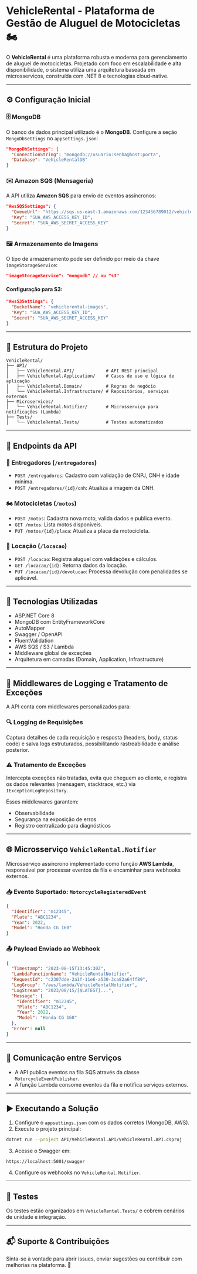 # VehicleRental - Plataforma de Gestão de Aluguel de Motocicletas 🏍️

O **VehicleRental** é uma plataforma robusta e moderna para gerenciamento de aluguel de motocicletas. Projetado com foco em escalabilidade e alta disponibilidade, o sistema utiliza uma arquitetura baseada em microsserviços, construída com .NET 8 e tecnologias cloud-native.

---

## ⚙️ Configuração Inicial

### 🗄️ MongoDB

O banco de dados principal utilizado é o **MongoDB**. Configure a seção `MongoDbSettings` no `appsettings.json`:

```json
"MongoDbSettings": {
  "ConnectionString": "mongodb://usuario:senha@host:porta",
  "Database": "VehicleRentalDB"
}
```

### ✉️ Amazon SQS (Mensageria)

A API utiliza **Amazon SQS** para envio de eventos assíncronos:

```json
"AwsSQSSettings": {
  "QueueUrl": "https://sqs.us-east-1.amazonaws.com/123456789012/vehiclerental-events",
  "Key": "SUA_AWS_ACCESS_KEY_ID",
  "Secret": "SUA_AWS_SECRET_ACCESS_KEY"
}
```

### 🖼️ Armazenamento de Imagens

O tipo de armazenamento pode ser definido por meio da chave `imageStorageService`:

```json
"imageStorageService": "mongodb" // ou "s3"
```

#### Configuração para S3:

```json
"AwsS3Settings": {
  "BucketName": "vehiclerental-images",
  "Key": "SUA_AWS_ACCESS_KEY_ID",
  "Secret": "SUA_AWS_SECRET_ACCESS_KEY"
}
```

---

## 🧱 Estrutura do Projeto

```plaintext
VehicleRental/
├── API/
│   ├── VehicleRental.API/            # API REST principal
│   ├── VehicleRental.Application/    # Casos de uso e lógica de aplicação
│   ├── VehicleRental.Domain/         # Regras de negócio
│   └── VehicleRental.Infrastructure/ # Repositórios, serviços externos
├── Microservices/
│   └── VehicleRental.Notifier/       # Microsserviço para notificações (Lambda)
├── Tests/
│   └── VehicleRental.Tests/          # Testes automatizados
```

---

## 🚀 Endpoints da API

### 👤 Entregadores (`/entregadores`)
- `POST /entregadores`: Cadastro com validação de CNPJ, CNH e idade mínima.
- `POST /entregadores/{id}/cnh`: Atualiza a imagem da CNH.

### 🏍️ Motocicletas (`/motos`)
- `POST /motos`: Cadastra nova moto, valida dados e publica evento.
- `GET /motos`: Lista motos disponíveis.
- `PUT /motos/{id}/placa`: Atualiza a placa da motocicleta.

### 🔄 Locação (`/locacao`)
- `POST /locacao`: Registra aluguel com validações e cálculos.
- `GET /locacao/{id}`: Retorna dados da locação.
- `PUT /locacao/{id}/devolucao`: Processa devolução com penalidades se aplicável.

---

## 🧰 Tecnologias Utilizadas

- ASP.NET Core 8
- MongoDB com EntityFrameworkCore
- AutoMapper
- Swagger / OpenAPI
- FluentValidation
- AWS SQS / S3 / Lambda
- Middleware global de exceções
- Arquitetura em camadas (Domain, Application, Infrastructure)

---

## 🧩 Middlewares de Logging e Tratamento de Exceções

A API conta com middlewares personalizados para:

### 🔍 Logging de Requisições

Captura detalhes de cada requisição e resposta (headers, body, status code) e salva logs estruturados, possibilitando rastreabilidade e análise posterior.

### ⚠️ Tratamento de Exceções

Intercepta exceções não tratadas, evita que cheguem ao cliente, e registra os dados relevantes (mensagem, stacktrace, etc.) via `IExceptionLogRepository`.

Esses middlewares garantem:
- Observabilidade
- Segurança na exposição de erros
- Registro centralizado para diagnósticos

---

## 🌐 Microsserviço `VehicleRental.Notifier`

Microsserviço assíncrono implementado como função **AWS Lambda**, responsável por processar eventos da fila e encaminhar para webhooks externos.

### 📥 Evento Suportado: `MotorcycleRegisteredEvent`

```json
{
  "Identifier": "m12345",
  "Plate": "ABC1234",
  "Year": 2022,
  "Model": "Honda CG 160"
}
```

### 📤 Payload Enviado ao Webhook

```json
{
  "Timestamp": "2023-08-15T13:45:30Z",
  "LambdaFunctionName": "VehicleRentalNotifier",
  "RequestId": "c2307dde-2a1f-11e6-a530-3ca82a64ff89",
  "LogGroup": "/aws/lambda/VehicleRentalNotifier",
  "LogStream": "2023/08/15/[$LATEST]...",
  "Message": {
    "Identifier": "m12345",
    "Plate": "ABC1234",
    "Year": 2022,
    "Model": "Honda CG 160"
  },
  "Error": null
}
```

---

## 🔁 Comunicação entre Serviços

- A API publica eventos na fila SQS através da classe `MotorcycleEventPublisher`.
- A função Lambda consome eventos da fila e notifica serviços externos.

---

## ▶️ Executando a Solução

1. Configure o `appsettings.json` com os dados corretos (MongoDB, AWS).
2. Execute o projeto principal:

```bash
dotnet run --project API/VehicleRental.API/VehicleRental.API.csproj
```

3. Acesse o Swagger em:

```
https://localhost:5001/swagger
```

4. Configure os webhooks no `VehicleRental.Notifier`.

---

## 🧪 Testes

Os testes estão organizados em `VehicleRental.Tests/` e cobrem cenários de unidade e integração.

---

## 📬 Suporte & Contribuições

Sinta-se à vontade para abrir issues, enviar sugestões ou contribuir com melhorias na plataforma. 🚀
